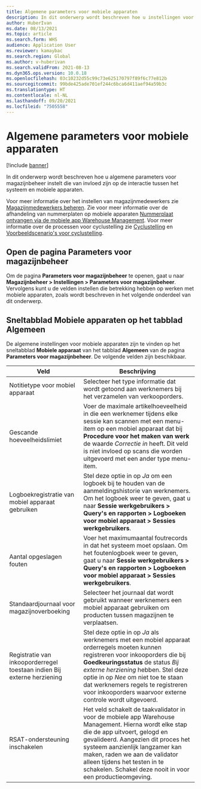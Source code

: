 ```yaml
---
title: Algemene parameters voor mobiele apparaten
description: In dit onderwerp wordt beschreven hoe u instellingen voor mobiele apparaten instelt op de pagina Parameters voor magazijnbeheer.
author: HuberIvan
ms.date: 08/13/2021
ms.topic: article
ms.search.form: WHS
audience: Application User
ms.reviewer: kamaybac
ms.search.region: Global
ms.author: v-huberivan
ms.search.validFrom: 2021-08-13
ms.dyn365.ops.version: 10.0.18
ms.openlocfilehash: 03c10232d55c99c73e625170797f89f6c77e812b
ms.sourcegitcommit: 99bde425ade701ef244c6bca6d411aef94a59b3c
ms.translationtype: HT
ms.contentlocale: nl-NL
ms.lasthandoff: 09/20/2021
ms.locfileid: "7505558"
---
```

# <a name="global-mobile-device-parameters"></a>Algemene parameters voor mobiele apparaten

[!include [banner](../includes/banner.md)]

In dit onderwerp wordt beschreven hoe u algemene parameters voor magazijnbeheer instelt die van invloed zijn op de interactie tussen het systeem en mobiele apparaten.

Voor meer informatie over het instellen van magazijnmedewerkers zie [Magazijnmedewerkers beheren](manage-warehouse-workers.md). Zie voor meer informatie over de afhandeling van nummerplaten op mobiele apparaten [Nummerplaat ontvangen via de mobiele app Warehouse Management](warehousing-mobile-device-app-license-plate-receiving.md). Voor meer informatie over de processen voor cyclustelling zie [Cyclustelling](cycle-counting.md) en [Voorbeeldscenario's voor cyclustelling](cycle-counting-scenarios.md).

## <a name="open-the-warehouse-management-parameters-page"></a>Open de pagina Parameters voor magazijnbeheer

Om de pagina **Parameters voor magazijnbeheer** te openen, gaat u naar **Magazijnbeheer \> Instellingen \> Parameters voor magazijnbeheer**. Vervolgens kunt u de velden instellen die betrekking hebben op werken met mobiele apparaten, zoals wordt beschreven in het volgende onderdeel van dit onderwerp.

## <a name="mobile-device-fasttab-on-the-general-tab"></a>Sneltabblad Mobiele apparaten op het tabblad Algemeen

De algemene instellingen voor mobiele apparaten zijn te vinden op het sneltabblad **Mobiele apparaat** van het tabblad **Algemeen** van de pagina **Parameters voor magazijnbeheer**. De volgende velden zijn beschikbaar.

| Veld | Beschrijving |
|---|---|
| Notitietype voor mobiel apparaat | Selecteer het type informatie dat wordt getoond aan werknemers bij het verzamelen van verkooporders. |
| Gescande hoeveelheidslimiet | Voer de maximale artikelhoeveelheid in die een werknemer tijdens elke sessie kan scannen met een menu-item op een mobiel apparaat dat bij **Procedure voor het maken van werk** de waarde *Correctie in* heeft. Dit veld is niet invloed op scans die worden uitgevoerd met een ander type menu-item. |
| Logboekregistratie van mobiel apparaat gebruiken | Stel deze optie in op *Ja* om een logboek bij te houden van de aanmeldingshistorie van werknemers. Om het logboek weer te geven, gaat u naar **Sessie werkgebruikers \> Query's en rapporten \> Logboeken voor mobiel apparaat \> Sessies werkgebruikers**. |
| Aantal opgeslagen fouten | Voer het maximumaantal foutrecords in dat het systeem moet opslaan. Om het foutenlogboek weer te geven, gaat u naar **Sessie werkgebruikers \> Query's en rapporten \> Logboeken voor mobiel apparaat \> Sessies werkgebruikers**. |
| Standaardjournaal voor magazijnoverboeking | Selecteer het journaal dat wordt gebruikt wanneer werknemers een mobiel apparaat gebruiken om producten tussen magazijnen te verplaatsen. |
| Registratie van inkooporderregel toestaan indien Bij externe herziening | Stel deze optie in op *Ja* als werknemers met een mobiel apparaat orderregels moeten kunnen registreren voor inkooporders die bij **Goedkeuringsstatus** de status *Bij externe herziening* hebben. Stel deze optie in op *Nee* om niet toe te staan dat werknemers regels te registreren voor inkooporders waarvoor externe controle wordt uitgevoerd. |
| RSAT-ondersteuning inschakelen | Het veld schakelt de taakvalidator in voor de mobiele app Warehouse Management. Hierna wordt elke stap die de app uitvoert, gelogd en gevalideerd. Aangezien dit proces het systeem aanzienlijk langzamer kan maken, raden we aan de validator alleen tijdens het testen in te schakelen. Schakel deze nooit in voor een productieomgeving. |
